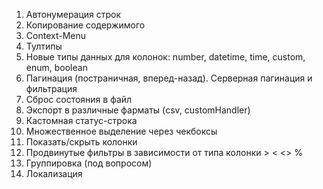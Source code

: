 1. Автонумерация строк
2. Копирование содержимого
3. Context-Menu
4. Тултипы
5. Новые типы данных для колонок: number, datetime, time, custom, enum, boolean
6. Пагинация (постраничная, вперед-назад). Серверная пагинация и фильтрация
7. Сброс состояния в файл
8. Экспорт в различные фарматы (csv, customHandler)
9. Кастомная статус-строка
10. Множественное выделение через чекбоксы
11. Показать/скрыть колонки
12. Продвинутые фильтры в зависимости от типа колонки > < <> %
13. Группировка (под вопросом)
14. Локализация

